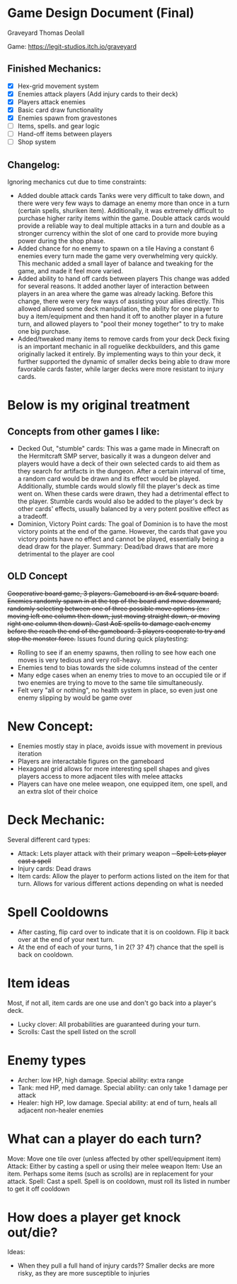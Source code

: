 # Game Design Document (Final)
Graveyard
Thomas Deolall

Game: https://legit-studios.itch.io/graveyard

## Finished Mechanics:
- [x] Hex-grid movement system
- [x] Enemies attack players (Add injury cards to their deck)
- [x] Players attack enemies
- [x] Basic card draw functionality
- [x] Enemies spawn from gravestones
- [ ] Items, spells. and gear logic
- [ ] Hand-off items between players
- [ ] Shop system

## Changelog:
Ignoring mechanics cut due to time constraints:
 - Added double attack cards
Tanks were very difficult to take down, and there were very few ways to damage an enemy more than once in a turn (certain spells, shuriken item). Additionally, it was extremely difficult to purchase higher rarity items within the game. Double attack cards would provide a reliable way to deal multiple attacks in a turn and double as a stronger currency within the slot of one card to provide more buying power during the shop phase.
- Added chance for no enemy to spawn on a tile
Having a constant 6 enemies every turn made the game very overwhelming very quickly. This mechanic added a small layer of balance and tweaking for the game, and made it feel more varied.
- Added ability to hand off cards between players
This change was added for several reasons. It added another layer of interaction between players in an area where the game was already lacking. Before this change, there were very few ways of assisting your allies directly. This allowed allowed some deck manipulation, the ability for one player to buy a item/equipment and then hand it off to another player in a future turn, and allowed players to "pool their money together" to try to make one big purchase.
- Added/tweaked many items to remove cards from your deck
Deck fixing is an important mechanic in all roguelike deckbuilders, and this game originally lacked it entirely. By implementing ways to thin your deck, it further supported the dynamic of smaller decks being able to draw more favorable cards faster, while larger decks were more resistant to injury cards.

# Below is my original treatment

## Concepts from other games I like:
- Decked Out, "stumble" cards: This was a game made in Minecraft on the Hermitcraft SMP server, basically it was a dungeon delver and players would have a deck of their own selected cards to aid them as they search for artifacts in the dungeon. After a certain interval of time, a random card would be drawn and its effect would be played. Additionally, stumble cards would slowly fill the player's deck as time went on. When these cards were drawn, they had a detrimental effect to the player. Stumble cards would also be added to the player's deck by other cards' effects, usually balanced by a very potent positive effect as a tradeoff.
- Dominion, Victory Point cards: The goal of Dominion is to have the most victory points at the end of the game. However, the cards that gave you victory points have no effect and cannot be played, essentially being a dead draw for the player. 
Summary: Dead/bad draws that are more detrimental to the player are cool

## OLD Concept
~~Cooperative board game, 3 players. Gameboard is an 8x4 square board. Enemies randomly spawn in at the top of the board and move downward, randomly selecting between one of three possible move options (ex.: moving left one column then down, just moving straight down, or moving right one column then down). Cast AoE spells to damage each enemy before the reach the end of the gameboard. 3 players cooperate to try and stop the monster force.~~
Issues found during quick playtesting:
- Rolling to see if an enemy spawns, then rolling to see how each one moves is very tedious and very roll-heavy.
- Enemies tend to bias towards the side columns instead of the center
- Many edge cases when an enemy tries to move to an occupied tile or if two enemies are trying to move to the same tile simultaneously.
- Felt very "all or nothing", no health system in place, so even just one enemy slipping by would be game over

# New Concept:
- Enemies mostly stay in place, avoids issue with movement in previous iteration
- Players are interactable figures on the gameboard
- Hexagonal grid allows for more interesting spell shapes and gives players access to more adjacent tiles with melee attacks
- Players can have one melee weapon, one equipped item, one spell, and an extra slot of their choice

# Deck Mechanic:
Several different card types:
- Attack: Lets player attack with their primary weapon
~~- Spell: Lets player cast a spell~~
- Injury cards: Dead draws
- Item cards: Allow the player to perform actions listed on the item for that turn. Allows for various different actions depending on what is needed

# Spell Cooldowns
- After casting, flip card over to indicate that it is on cooldown. Flip it back over at the end of your next turn.
- At the end of each of your turns, 1 in 2(? 3? 4?) chance that the spell is back on cooldown.

# Item ideas
Most, if not all, item cards are one use and don't go back into a player's deck.
- Lucky clover: All probabilities are guaranteed during your turn.
- Scrolls: Cast the spell listed on the scroll

# Enemy types
- Archer: low HP, high damage. Special ability: extra range
- Tank: med HP, med damage. Special ability: can only take 1 damage per attack
- Healer: high HP, low damage. Special ability: at end of turn, heals all adjacent non-healer enemies

# What can a player do each turn?
Move: Move one tile over (unless affected by other spell/equipment item)
Attack: Either by casting a spell or using their melee weapon
Item: Use an item. Perhaps some items (such as scrolls) are in replacement for your attack.
Spell: Cast a spell. Spell is on cooldown, must roll its listed in number to get it off cooldown

# How does a player get knock out/die?
Ideas:
- When they pull a full hand of injury cards?? Smaller decks are more risky, as they are more susceptible to injuries
